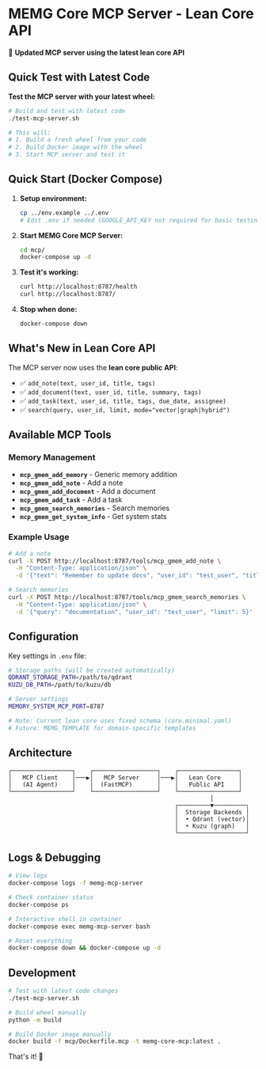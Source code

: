 # MEMG Core MCP Server - Lean Core API

🚀 **Updated MCP server using the latest lean core API**

## Quick Test with Latest Code

**Test the MCP server with your latest wheel:**
```bash
# Build and test with latest code
./test-mcp-server.sh

# This will:
# 1. Build a fresh wheel from your code
# 2. Build Docker image with the wheel
# 3. Start MCP server and test it
```

## Quick Start (Docker Compose)

1. **Setup environment:**
   ```bash
   cp ../env.example ../.env
   # Edit .env if needed (GOOGLE_API_KEY not required for basic testing)
   ```

2. **Start MEMG Core MCP Server:**
   ```bash
   cd mcp/
   docker-compose up -d
   ```

3. **Test it's working:**
   ```bash
   curl http://localhost:8787/health
   curl http://localhost:8787/
   ```

4. **Stop when done:**
   ```bash
   docker-compose down
   ```

## What's New in Lean Core API

The MCP server now uses the **lean core public API**:
- ✅ `add_note(text, user_id, title, tags)`
- ✅ `add_document(text, user_id, title, summary, tags)`
- ✅ `add_task(text, user_id, title, tags, due_date, assignee)`
- ✅ `search(query, user_id, limit, mode="vector|graph|hybrid")`

## Available MCP Tools

### Memory Management
- **`mcp_gmem_add_memory`** - Generic memory addition
- **`mcp_gmem_add_note`** - Add a note
- **`mcp_gmem_add_document`** - Add a document
- **`mcp_gmem_add_task`** - Add a task
- **`mcp_gmem_search_memories`** - Search memories
- **`mcp_gmem_get_system_info`** - Get system stats

### Example Usage
```bash
# Add a note
curl -X POST http://localhost:8787/tools/mcp_gmem_add_note \
  -H "Content-Type: application/json" \
  -d '{"text": "Remember to update docs", "user_id": "test_user", "title": "Documentation Task"}'

# Search memories
curl -X POST http://localhost:8787/tools/mcp_gmem_search_memories \
  -H "Content-Type: application/json" \
  -d '{"query": "documentation", "user_id": "test_user", "limit": 5}'
```

## Configuration

Key settings in `.env` file:
```bash
# Storage paths (will be created automatically)
QDRANT_STORAGE_PATH=/path/to/qdrant
KUZU_DB_PATH=/path/to/kuzu/db

# Server settings
MEMORY_SYSTEM_MCP_PORT=8787

# Note: Current lean core uses fixed schema (core.minimal.yaml)
# Future: MEMG_TEMPLATE for domain-specific templates
```

## Architecture

```
┌─────────────────┐    ┌──────────────────┐    ┌─────────────────┐
│   MCP Client    │───▶│   MCP Server     │───▶│   Lean Core     │
│   (AI Agent)    │    │  (FastMCP)       │    │   Public API    │
└─────────────────┘    └──────────────────┘    └─────────────────┘
                                                         │
                                               ┌─────────▼─────────┐
                                               │  Storage Backends │
                                               │  • Qdrant (vector)│
                                               │  • Kuzu (graph)   │
                                               └───────────────────┘
```

## Logs & Debugging

```bash
# View logs
docker-compose logs -f memg-mcp-server

# Check container status
docker-compose ps

# Interactive shell in container
docker-compose exec memg-mcp-server bash

# Reset everything
docker-compose down && docker-compose up -d
```

## Development

```bash
# Test with latest code changes
./test-mcp-server.sh

# Build wheel manually
python -m build

# Build Docker image manually
docker build -f mcp/Dockerfile.mcp -t memg-core-mcp:latest .
```

That's it! 🎉
